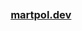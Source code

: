 <br />
<br />
<br />
<div align="center">
  <h3>
  <a href="https://www.martpol.dev/">
    martpol.dev
  </a>
  </h3>
</div>
<br />
<br />
<br />
